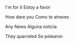 
I'm for it
Estoy a favor

How dare you
Como te atreves

Any News
Alguna noticia

They quarreled
Se pelearon